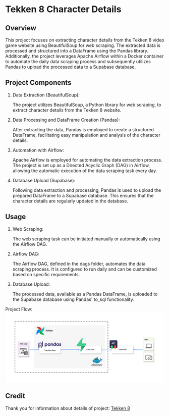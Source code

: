 # Tekken 8 Character Details

## Overview
This project focuses on extracting character details from the Tekken 8 video game website using BeautifulSoup for web scraping. The extracted data is processed and structured into a DataFrame using the Pandas library. Additionally, the project leverages Apache Airflow within a Docker container to automate the daily data scraping process and subsequently utilizes Pandas to upload the processed data to a Supabase database.

## Project Components
1. Data Extraction (BeautifulSoup):
    
    The project utilizes BeautifulSoup, a Python library for web scraping, to extract character details from the Tekken 8 website.

2. Data Processing and DataFrame Creation (Pandas):

    After extracting the data, Pandas is employed to create a structured DataFrame, facilitating easy manipulation and analysis of the character details.

3. Automation with Airflow:

    Apache Airflow is employed for automating the data extraction process. The project is set up as a Directed Acyclic Graph (DAG) in Airflow, allowing the automatic execution of the data scraping task every day.

4. Database Upload (Supabase):

    Following data extraction and processing, Pandas is used to upload the prepared DataFrame to a Supabase database. This ensures that the character details are regularly updated in the database.
    
## Usage
1. Web Scraping:

    The web scraping task can be initiated manually or automatically using the Airflow DAG.

2. Airflow DAG:

    The Airflow DAG, defined in the dags folder, automates the data scraping process. It is configured to run daily and can be customized based on specific requirements.

3. Database Upload:

    The processed data, available as a Pandas DataFrame, is uploaded to the Supabase database using Pandas' to_sql functionality.
    
Project Flow:
![alt text](https://github.com/Little-BlackCat/tekken_8_character_details_database/blob/main/assets/Tekken_8_Character_Details.png "Tekken 8")

## Credit
Thank you for information about details of project: [Tekken 8](https://tekken.fandom.com/wiki/Tekken_8)
